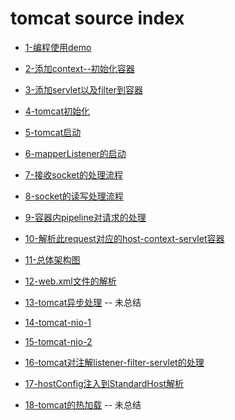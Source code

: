 # tomcat source index

- [1-编程使用demo](1-编程使用demo.md)

- [2-添加context--初始化容器](2-添加context--初始化容器.md)

- [3-添加servlet以及filter到容器](3-添加servlet以及filter到容器.md)

- [4-tomcat初始化](4-tomcat初始化.md)

- [5-tomcat启动](5-tomcat启动.md)

- [6-mapperListener的启动](6-mapperListener的启动.md)

- [7-接收socket的处理流程](7-接收socket的处理流程.md)

- [8-socket的读写处理流程](8-socket的读写处理流程.md)

- [9-容器内pipeline对请求的处理](9-容器内pipeline对请求的处理.md)

- [10-解析此request对应的host-context-servlet容器](10-解析此request对应的host-context-servlet容器.md)

- [11-总体架构图](11-总体架构图.md)

- [12-web.xml文件的解析](12-web.xml文件的解析.md)

- [13-tomcat异步处理](13-tomcat异步处理.md) -- 未总结

- [14-tomcat-nio-1](14-tomcat-nio-1.md)

- [15-tomcat-nio-2](15-tomcat-nio-2.md)

- [16-tomcat对注解listener-filter-servlet的处理](16-tomcat对注解listener-filter-servlet的处理.md)

- [17-hostConfig注入到StandardHost解析](17-hostConfig注入到StandardHost解析.md)

- [18-tomcat的热加载](18-tomcat的热加载.md) -- 未总结

  